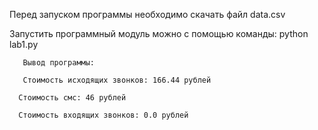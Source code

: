 ﻿Перед запуском программы необходимо скачать файл data.csv
    
Запустить программный модуль можно с помощью команды: python lab1.py

       Вывод программы:

       Стоимость исходящих звонков: 166.44 рублей
          
      Стоимость смс: 46 рублей
           
      Стоимость входящих звонков: 0.0 рублей

